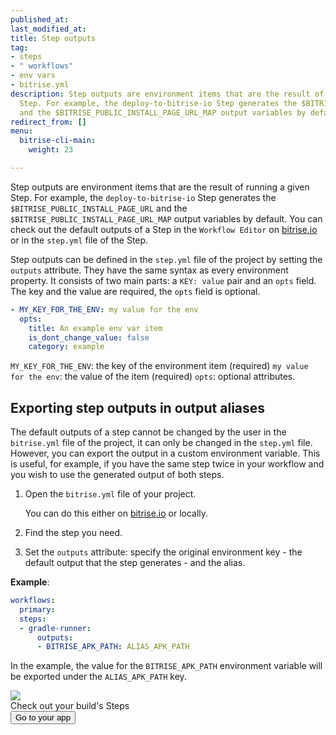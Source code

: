 ```yaml
---
published_at:
last_modified_at:
title: Step outputs
tag:
- steps
- " workflows"
- env vars
- bitrise.yml
description: Step outputs are environment items that are the result of running a given
  Step. For example, the deploy-to-bitrise-io Step generates the $BITRISE_PUBLIC_INSTALL_PAGE_URL
  and the $BITRISE_PUBLIC_INSTALL_PAGE_URL_MAP output variables by default.
redirect_from: []
menu:
  bitrise-cli-main:
    weight: 23

---
```

Step outputs are environment items that are the result of running a given Step. For example, the `deploy-to-bitrise-io` Step generates the `$BITRISE_PUBLIC_INSTALL_PAGE_URL` and the `$BITRISE_PUBLIC_INSTALL_PAGE_URL_MAP` output variables by default. You can check out the default outputs of a Step in the `Workflow Editor` on [bitrise.io](https://www.bitrise.io) or in the `step.yml` file of the Step.

Step outputs can be defined in the `step.yml` file of the project by setting the `outputs` attribute. They have the same syntax as every environment property. It consists of two main parts: a `KEY: value` pair and an `opts` field. The key and the value are required, the `opts` field is optional.

``` yaml
- MY_KEY_FOR_THE_ENV: my value for the env
  opts:
    title: An example env var item
    is_dont_change_value: false
    category: example
```

`MY_KEY_FOR_THE_ENV`: the key of the environment item (required)
`my value for the env`: the value of the item (required)
`opts`: optional attributes.

## Exporting step outputs in output aliases

The default outputs of a step cannot be changed by the user in the `bitrise.yml` file of the project, it can only be changed in the `step.yml` file. However, you can export the output in a custom environment variable. This is useful, for example, if you have the same step twice in your workflow and you wish to use the generated output of both steps.

1. Open the `bitrise.yml` file of your project.

   You can do this either on [bitrise.io](https://www.bitrise.io) or locally.
2. Find the step you need.
3. Set the `outputs` attribute: specify the original environment key - the default output that the step generates - and the alias.

**Example**:

``` yaml
workflows:
  primary:
  steps:
  - gradle-runner:
      outputs:
      - BITRISE_APK_PATH: ALIAS_APK_PATH
```

In the example, the value for the `BITRISE_APK_PATH` environment variable will be exported under the `ALIAS_APK_PATH` key.

<div class="banner">
	<img src="/assets/images/banner-bg-888x170.png" style="border: none;">
	<div class="deploy-text">Check out your build's Steps</div>
	<a target="_blank" href="https://app.bitrise.io/dashboard/builds"><button class="button">Go to your app</button></a>
</div>